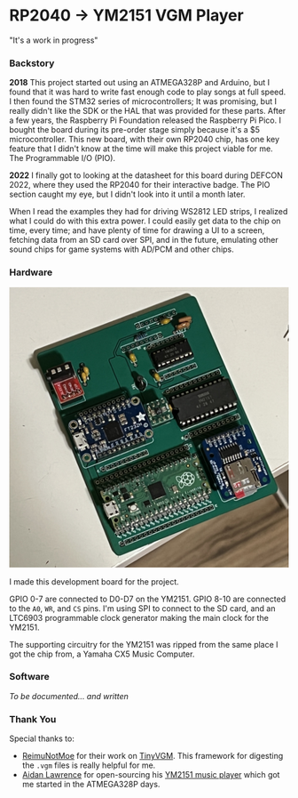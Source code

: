 # RP2040 → YM2151 VGM Player

"It's a work in progress"

### Backstory

**2018**
This project started out using an ATMEGA328P and Arduino, but I found that it
was hard to write fast enough code to play songs at full speed. I then found
the STM32 series of microcontrollers; It was promising, but I really didn't like
the SDK or the HAL that was provided for these parts. After a few years, the
Raspberry Pi Foundation released the Raspberry Pi Pico. I bought the board
during its pre-order stage simply because it's a $5 microcontroller. This new
board, with their own RP2040 chip, has one key feature that I didn't know at the
time will make this project viable for me. The Programmable I/O (PIO).

**2022**
I finally got to looking at the datasheet for this board during DEFCON 2022,
where they used the RP2040 for their interactive badge. The PIO section caught
my eye, but I didn't look into it until a month later.

When I read the examples they had for driving WS2812 LED strips, I realized
what I could do with this extra power. I could easily get data to the chip on
time, every time; and have plenty of time for drawing a UI to a screen,
fetching data from an SD card over SPI, and in the future, emulating other
sound chips for game systems with AD/PCM and other chips.

### Hardware

![YM2151 Pico Dev Board](/img/devboard.jpg)

I made this development board for the project.

GPIO 0-7 are connected to D0-D7 on the YM2151. GPIO 8-10 are connected to the
`A0`, `WR`, and `CS` pins. I'm using SPI to connect to the SD card, and an
LTC6903 programmable clock generator making the main clock for the YM2151.

The supporting circuitry for the YM2151 was ripped from the same place I got
the chip from, a Yamaha CX5 Music Computer.

### Software


*To be documented... and written*

### Thank You

Special thanks to:

- [ReimuNotMoe](https://github.com/ReimuNotMoe) for their work on
  [TinyVGM](https://github.com/SudoMaker/TinyVGM). This framework for digesting
  the `.vgm` files is really helpful for me.
- [Aidan Lawrence](https://github.com/AidanHockey5) for open-sourcing his
  [YM2151 music player](https://github.com/AidanHockey5/YM2151_VGM_STM32) which
  got me started in the ATMEGA328P days.
